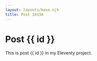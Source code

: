 ```yaml
---
layout: layouts/base.njk
title: Post 14334
---
```


# Post {{ id }}

This is post {{ id }} in my Eleventy project.
